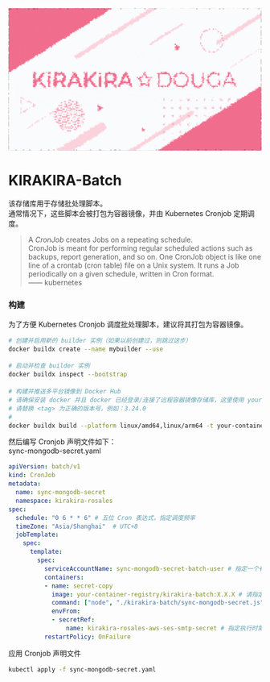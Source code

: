 ![Cover](cover.gif)

# KIRAKIRA-Batch
该存储库用于存储批处理脚本。  
通常情况下，这些脚本会被打包为容器镜像，并由 Kubernetes Cronjob 定期调度。

> A *CronJob* creates Jobs on a repeating schedule.  
> CronJob is meant for performing regular scheduled actions such as backups, report generation, and so on. One CronJob object is like one line of a crontab (cron table) file on a Unix system. It runs a Job periodically on a given schedule, written in Cron format.  
> —— kubernetes

### 构建
为了方便 Kubernetes Cronjob 调度批处理脚本，建议将其打包为容器镜像。
``` sh
# 创建并启用新的 builder 实例（如果以前创建过，则跳过这步）
docker buildx create --name mybuilder --use

# 启动并检查 builder 实例
docker buildx inspect --bootstrap

# 构建并推送多平台镜像到 Docker Hub
# 请确保安装 docker 并且 docker 已经登录/连接了远程容器镜像存储库，这里使用 your-container-registry/kirakira-batch
# 请替换 <tag> 为正确的版本号，例如：3.24.0
#                                                                                                             ↓ 注意这里有个点「.」，复制语句的时候别落下
docker buildx build --platform linux/amd64,linux/arm64 -t your-container-registry/kirakira-batch:<tag> --push .
```
然后编写 Cronjob 声明文件如下：  
sync-mongodb-secret.yaml
``` yaml
apiVersion: batch/v1
kind: CronJob
metadata:
  name: sync-mongodb-secret
  namespace: kirakira-rosales
spec:
  schedule: "0 6 * * 6" # 五位 Cron 表达式，指定调度频率
  timeZone: "Asia/Shanghai"  # UTC+8
  jobTemplate:
    spec:
      template:
        spec:
          serviceAccountName: sync-mongodb-secret-batch-user # 指定一个有正确 RBAC 权限的用户
          containers:
          - name: secret-copy
            image: your-container-registry/kirakira-batch:X.X.X # 请指定正确版本
            command: ["node", "./kirakira-batch/sync-mongodb-secret.js"] # 执行 Js 脚本，注意路径需要和打包时指定的一致
            envFrom:
            - secretRef:
                name: kirakira-rosales-aws-ses-smtp-secret # 指定执行时需要的配置文件和密钥
          restartPolicy: OnFailure
```
应用 Cronjob 声明文件
``` sh
kubectl apply -f sync-mongodb-secret.yaml
```
